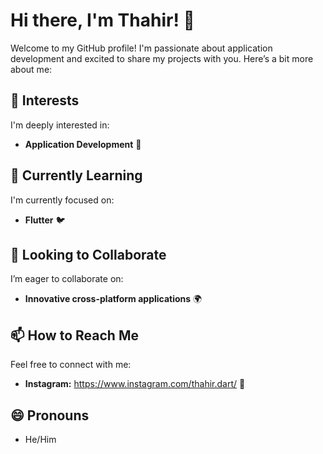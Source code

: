 # Hi there, I'm Thahir! 👋

Welcome to my GitHub profile! I'm passionate about application development and
excited to share my projects with you.
Here’s a bit more about me:

## 👀 Interests
I'm deeply interested in:
- **Application Development** 📱

## 🌱 Currently Learning
I'm currently focused on:
- **Flutter** 🐦

## 💞️ Looking to Collaborate
I’m eager to collaborate on:
- **Innovative cross-platform applications** 🌍

## 📫 How to Reach Me
Feel free to connect with me:
- **Instagram:** https://www.instagram.com/thahir.dart/ 🔗

## 😄 Pronouns
- He/Him




